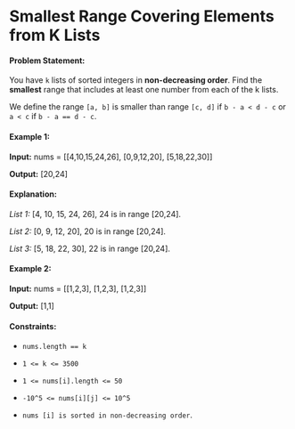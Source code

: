 # Smallest Range Covering Elements from K Lists

#### Problem Statement:
You have `k` lists of sorted integers in **non-decreasing order**. Find the **smallest** range that includes at least one number from each of the k lists.

We define the range `[a, b]` is smaller than range `[c, d]` if `b - a < d - c` or `a < c` if `b - a == d - c`.

#### Example 1:

**Input:** nums = [[4,10,15,24,26], [0,9,12,20], [5,18,22,30]]

**Output:** [20,24]

#### Explanation:

*List 1:* [4, 10, 15, 24, 26], 24 is in range [20,24].

*List 2:* [0, 9, 12, 20], 20 is in range [20,24].

*List 3:* [5, 18, 22, 30], 22 is in range [20,24].

#### Example 2:

**Input:** nums = [[1,2,3], [1,2,3], [1,2,3]]

**Output:** [1,1]

#### Constraints:

* `nums.length == k`

* `1 <= k <= 3500`

* `1 <= nums[i].length <= 50`

* `-10^5 <= nums[i][j] <= 10^5`

* `nums [i] is sorted in non-decreasing order`.
